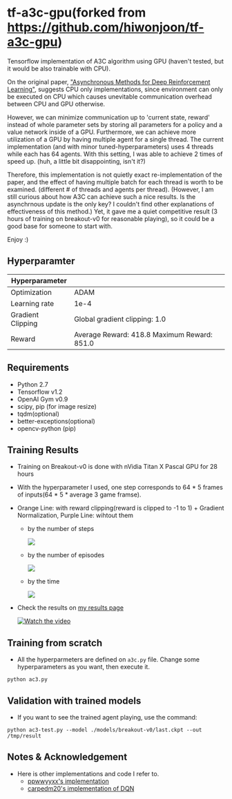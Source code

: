 # tf-a3c-gpu(forked from https://github.com/hiwonjoon/tf-a3c-gpu)

Tensorflow implementation of A3C algorithm using GPU (haven't tested, but it would be also trainable with CPU).

On the original paper, ["Asynchronous Methods for Deep Reinforcement Learning"](https://arxiv.org/abs/1602.01783),
suggests CPU only implementations, since environment can only be executed on CPU which causes unevitable communication
overhead between CPU and GPU otherwise.

However, we can minimize communication up to 'current state, reward' instead of whole parameter sets by storing all parameters
for a policy and a value network inside of a GPU. Furthermore, we can achieve more utilization of a GPU by having multiple agent for a single thread.
The current implementation (and with minor tuned-hyperparameters) uses 4 threads while each has 64 agents. With this setting, I was able to achieve 2 times of speed up. (huh, a little bit disappointing, isn't it?)

Therefore, this implementation is not quietly exact re-implementation of the paper, and
the effect of having multiple batch for each thread is worth to be examined. (different # of threads and agents per thread).
(However, I am still curious about how A3C can achieve such a nice results. Is the asynchrnous update is the only key? I couldn't find other explanations of effectiveness of this method.)
Yet, it gave me a quiet competitive result (3 hours of training on breakout-v0 for reasonable playing), so it could be a good base for someone to start with.

Enjoy :)

## Hyperparamter
| Hyperparameter    |                                             |
|-------------------|---------------------------------------------|
| Optimization      | ADAM                                        |
| Learning rate     | 1e-4                                        |
| Gradient Clipping | Global gradient clipping: 1.0               |
| Reward            | Average Reward: 418.8 Maximum Reward: 851.0 |

## Requirements

- Python 2.7
- Tensorflow v1.2
- OpenAI Gym v0.9
- scipy, pip (for image resize)
- tqdm(optional)
- better-exceptions(optional)
- opencv-python (pip)

## Training Results

- Training on Breakout-v0 is done with nVidia Titan X Pascal GPU for 28 hours
- With the hyperparameter I used, one step corresponds to 64 * 5 frames of inputs(64 * 5 * average 3 game framse).
- Orange Line: with reward clipping(reward is clipped to -1 to 1) + Gradient Normalization, Purple Line: wihtout them
    - by the number of steps

        ![](/assets/per_iteration.PNG)

    - by the number of episodes

        ![](/assets/per_eps.PNG)

    - by the time

        ![](/assets/per_time.PNG)

- Check the results on [my results page](https://gym.openai.com/evaluations/eval_DKtoUiYuSESwmJOOUWekw)

    [![Watch the video](/assets/output.gif)](https://openai-kubernetes-prod-scoreboard.s3.amazonaws.com/v1/evaluations/eval_DKtoUiYuSESwmJOOUWekw/training_episode_batch_video.mp4)

## Training from scratch

- All the hyperparmeters are defined on `a3c.py` file. Change some hyperparameters as you want, then execute it.
```
python ac3.py
```

## Validation with trained models

- If you want to see the trained agent playing, use the command:
```
python ac3-test.py --model ./models/breakout-v0/last.ckpt --out /tmp/result
```


## Notes & Acknowledgement

- Here is other implementations and code I refer to.
    - [ppwwyyxx's implementation](https://github.com/ppwwyyxx/tensorpack/tree/master/examples/A3C-Gym)
    - [carpedm20's implementation of DQN](https://github.com/carpedm20/deep-rl-tensorflow)
